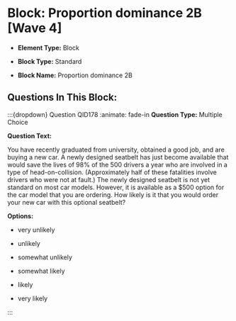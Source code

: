 # Block: Proportion dominance 2B  [Wave 4]



- **Element Type:** Block


- **Block Type:** Standard


- **Block Name:** Proportion dominance 2B 


## Questions In This Block:


:::{dropdown} Question QID178
:animate: fade-in
**Question Type:** Multiple Choice

**Question Text:**

You have recently graduated from university, obtained a good job, and are buying a new car. A newly designed seatbelt has just become available that would save the lives of 98% of the 500 drivers a year who are involved in a type of head-on-collision. (Approximately half of these fatalities involve drivers who were not at fault.) The newly designed seatbelt is not yet standard on most car models. However, it is available as a $500 option for the car model that you are ordering. How likely is it that you would order your new car with this optional seatbelt?

**Options:**

* very unlikely

* unlikely

* somewhat unlikely

* somewhat likely

* likely

* very likely


:::



